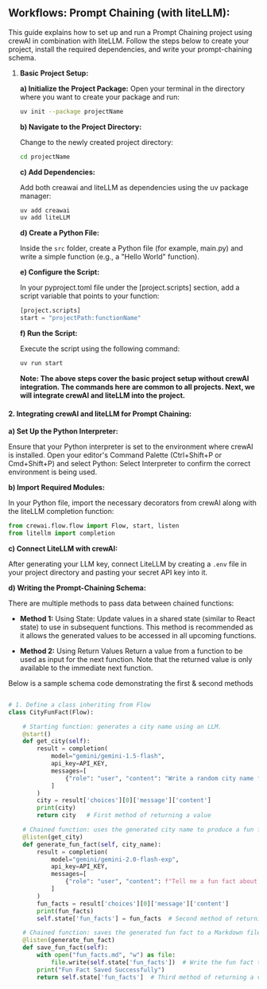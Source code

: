 ## Workflows: Prompt Chaining (with liteLLM):

This guide explains how to set up and run a Prompt Chaining project using crewAI in combination with liteLLM. Follow the steps below to create your project, install the required dependencies, and write your prompt-chaining schema.

1. **Basic Project Setup:**

   **a) Initialize the Project Package:**
   Open your terminal in the directory where you want to create your package and run:

   ```bash
   uv init --package projectName
   ```

   **b) Navigate to the Project Directory:**

   Change to the newly created project directory:

   ```bash
   cd projectName
   ```

   **c) Add Dependencies:**

   Add both creawai and liteLLM as dependencies using the uv package manager:

   ```bash
   uv add creawai
   uv add liteLLM
   ```

   **d) Create a Python File:**

   Inside the `src` folder, create a Python file (for example, main.py) and write a simple function (e.g., a "Hello World" function).

   **e) Configure the Script:**

   In your pyproject.toml file under the [project.scripts] section, add a script variable that points to your function:

   ```python
   [project.scripts]
   start = "projectPath:functionName"
   ```

   **f) Run the Script:**

   Execute the script using the following command:

   ```bash
   uv run start
   ```

   **Note: The above steps cover the basic project setup without crewAI integration. The commands here are common to all projects. Next, we will integrate crewAI and liteLLM into the project.**

#### **2. Integrating crewAI and liteLLM for Prompt Chaining:**

**a) Set Up the Python Interpreter:**

Ensure that your Python interpreter is set to the environment where crewAI is installed. Open your editor's Command Palette (Ctrl+Shift+P or Cmd+Shift+P) and select Python: Select Interpreter to confirm the correct environment is being used.

**b) Import Required Modules:**

In your Python file, import the necessary decorators from crewAI along with the liteLLM completion function:

```python
from crewai.flow.flow import Flow, start, listen
from litellm import completion
```

**c) Connect LiteLLM with crewAI:**

After generating your LLM key, connect LiteLLM by creating a `.env` file in your project directory and pasting your secret API key into it.

**d) Writing the Prompt-Chaining Schema:**

There are multiple methods to pass data between chained functions:

- **Method 1:** Using State:
  Update values in a shared state (similar to React state) to use in subsequent functions. This method is recommended as it allows the generated values to be accessed in all upcoming functions.

- **Method 2:** Using Return Values
  Return a value from a function to be used as input for the next function. Note that the returned value is only available to the immediate next function.

Below is a sample schema code demonstrating the first & second methods

```python

# 1. Define a class inheriting from Flow
class CityFunFact(Flow):

    # Starting function: generates a city name using an LLM.
    @start()
    def get_city(self):
        result = completion(
            model="gemini/gemini-1.5-flash",
            api_key=API_KEY,
            messages=[
                {"role": "user", "content": "Write a random city name from Pakistan?"}
            ]
        )
        city = result['choices'][0]['message']['content']
        print(city)
        return city   # First method of returning a value

    # Chained function: uses the generated city name to produce a fun fact.
    @listen(get_city)
    def generate_fun_fact(self, city_name):
        result = completion(
            model="gemini/gemini-2.0-flash-exp",
            api_key=API_KEY,
            messages=[
                {"role": "user", "content": f"Tell me a fun fact about {city_name}"}
            ]
        )
        fun_facts = result['choices'][0]['message']['content']
        print(fun_facts)
        self.state['fun_facts'] = fun_facts  # Second method of returning a value

    # Chained function: saves the generated fun fact to a Markdown file.
    @listen(generate_fun_fact)
    def save_fun_fact(self):
        with open("fun_facts.md", "w") as file:
            file.write(self.state['fun_facts'])  # Write the fun fact to file
        print("Fun Fact Saved Successfully")
        return self.state['fun_facts']  # Third method of returning a value
```
